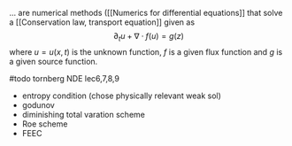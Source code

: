 
... are numerical methods ([[Numerics for differential equations]] that solve a [[Conservation law, transport equation]] given as
$$\partial_t u + \nabla \cdot f(u) = g(z)$$
where $u=u(x,t)$ is the unknown function, $f$ is a given flux function and $g$ is a given source function. 


#todo tornberg NDE lec6,7,8,9 
- entropy condition (chose physically relevant weak sol)
- godunov
- diminishing total varation scheme
- Roe scheme
- FEEC

